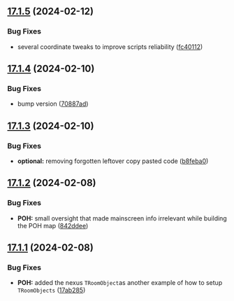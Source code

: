 ## [17.1.5](https://github.com/Torwent/WaspLib/compare/v17.1.4...v17.1.5) (2024-02-12)


### Bug Fixes

* several coordinate tweaks to improve scripts reliability ([fc40112](https://github.com/Torwent/WaspLib/commit/fc401121c76716ab46ee5d42f678da473ae0e024))



## [17.1.4](https://github.com/Torwent/WaspLib/compare/v17.1.3...v17.1.4) (2024-02-10)


### Bug Fixes

* bump version ([70887ad](https://github.com/Torwent/WaspLib/commit/70887ad552ec39cd6c7214e2fdb439833705585c))



## [17.1.3](https://github.com/Torwent/WaspLib/compare/v17.1.2...v17.1.3) (2024-02-10)


### Bug Fixes

* **optional:** removing forgotten leftover copy pasted code ([b8feba0](https://github.com/Torwent/WaspLib/commit/b8feba03232bc0e6656f086df962e1d16fee4b89))



## [17.1.2](https://github.com/Torwent/WaspLib/compare/v17.1.1...v17.1.2) (2024-02-08)


### Bug Fixes

* **POH:** small oversight that made mainscreen info irrelevant while building the POH map ([842ddee](https://github.com/Torwent/WaspLib/commit/842ddee442fe02b162efe63eb95933cb028fd714))



## [17.1.1](https://github.com/Torwent/WaspLib/compare/v17.1.0...v17.1.1) (2024-02-08)


### Bug Fixes

* **POH:** added the nexus `TRoomObject`as another example of how to setup `TRoomObjects` ([17ab285](https://github.com/Torwent/WaspLib/commit/17ab285d652ac54f2548d54e6a1b18e495863271))



